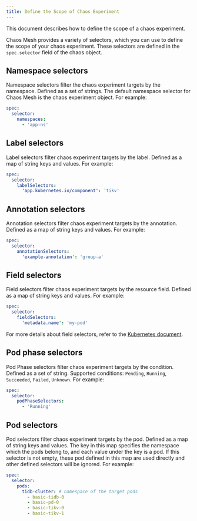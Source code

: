 ```yaml
---
title: Define the Scope of Chaos Experiment
---
```


This document describes how to define the scope of a chaos experiment.

Chaos Mesh provides a variety of selectors, which you can use to define the scope of your chaos experiment. These selectors are defined in the `spec.selector` field of the chaos object.

## Namespace selectors

Namespace selectors filter the chaos experiment targets by the namespace. Defined as a set of strings. The default namespace selector for Chaos Mesh is the chaos experiment object. For example:

```yaml
spec:
  selector:
    namespaces:
      - 'app-ns'
```

## Label selectors

Label selectors filter chaos experiment targets by the label. Defined as a map of string keys and values. For example:

```yaml
spec:
  selector:
    labelSelectors:
      'app.kubernetes.io/component': 'tikv'
```

## Annotation selectors

Annotation selectors filter chaos experiment targets by the annotation. Defined as a map of string keys and values. For example:

```yaml
spec:
  selector:
    annotationSelectors:
      'example-annotation': 'group-a'
```

## Field selectors

Field selectors filter chaos experiment targets by the resource field. Defined as a map of string keys and values. For example:

```yaml
spec:
  selector:
    fieldSelectors:
      'metadata.name': 'my-pod'
```

For more details about field selectors, refer to the [Kubernetes document](https://kubernetes.io/docs/concepts/overview/working-with-objects/field-selectors/).

## Pod phase selectors

Pod Phase selectors filter chaos experiment targets by the condition. Defined as a set of string. Supported conditions: `Pending`, `Running`, `Succeeded`, `Failed`, `Unknown`. For example:

```yaml
spec:
  selector:
    podPhaseSelectors:
      - 'Running'
```

## Pod selectors

Pod selectors filter chaos experiment targets by the pod. Defined as a map of string keys and values. The key in this map specifies the namespace which the pods belong to, and each value under the key is a pod. If this selector is not empty, these pod defined in this map are used directly and other defined selectors will be ignored. For example:

```yaml
spec:
  selector:
    pods:
      tidb-cluster: # namespace of the target pods
        - basic-tidb-0
        - basic-pd-0
        - basic-tikv-0
        - basic-tikv-1
```
